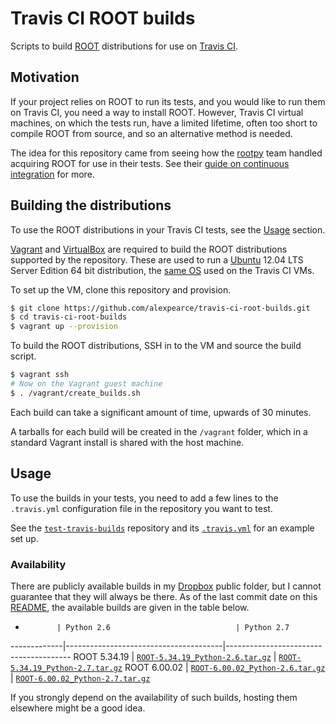 # Travis CI ROOT builds

Scripts to build [ROOT](http://root.cern.ch/) distributions for use on [Travis CI](https://travis-ci.org/).

## Motivation

If your project relies on ROOT to run its tests, and you would like to run them on Travis CI, you need a way to install ROOT.
However, Travis CI virtual machines, on which the tests run, have a limited lifetime, often too short to compile ROOT from source, and so an alternative method is needed.

The idea for this repository came from seeing how the [rootpy](http://www.rootpy.org/) team handled acquiring ROOT for use in their tests. See their [guide on continuous integration](https://github.com/rootpy/rootpy/wiki/Web-Server-and-Continuous-Integration) for more.

## Building the distributions

To use the ROOT distributions in your Travis CI tests, see the [Usage](#usage) section.

[Vagrant](http://www.vagrantup.com/) and [VirtualBox](https://www.virtualbox.org/) are required to build the ROOT distributions supported by the repository.
These are used to run a [Ubuntu](http://www.ubuntu.com/) 12.04 LTS Server Edition 64 bit distribution, the [same OS](http://docs.travis-ci.com/user/ci-environment/#CI-environment-OS) used on the Travis CI VMs.

To set up the VM, clone this repository and provision.

```bash
$ git clone https://github.com/alexpearce/travis-ci-root-builds.git
$ cd travis-ci-root-builds
$ vagrant up --provision
```

To build the ROOT distributions, SSH in to the VM and source the build script.

```bash
$ vagrant ssh
# Now on the Vagrant guest machine
$ . /vagrant/create_builds.sh
```

Each build can take a significant amount of time, upwards of 30 minutes.

A tarballs for each build will be created in the `/vagrant` folder, which in a standard Vagrant install is shared with the host machine.

## Usage

To use the builds in your tests, you need to add a few lines to the `.travis.yml` configuration file in the repository you want to test.

See the [`test-travis-builds`](https://github.com/alexpearce/test-travis-builds) repository and its [`.travis.yml`](https://github.com/alexpearce/test-travis-builds/blob/master/.travis.yml) for an example set up.

### Availability

There are publicly available builds in my [Dropbox](https://www.dropbox.com/) public folder, but I cannot guarantee that they will always be there.
As of the last commit date on this [README](README.md), the available builds are given in the table below.

-            | Python 2.6                            | Python 2.7
-------------|---------------------------------------|---------------------------------------
ROOT 5.34.19 | [`ROOT-5.34.19_Python-2.6.tar.gz`][1] | [`ROOT-5.34.19_Python-2.7.tar.gz`][2]
ROOT 6.00.02 | [`ROOT-6.00.02_Python-2.6.tar.gz`][3] | [`ROOT-6.00.02_Python-2.7.tar.gz`][4]

[1]: https://dl.dropboxusercontent.com/u/37461/travis-ci-root-builds/ROOT-5.34.19_Python-2.6.tar.gz
[2]: https://dl.dropboxusercontent.com/u/37461/travis-ci-root-builds/ROOT-5.34.19_Python-2.7.tar.gz
[3]: https://dl.dropboxusercontent.com/u/37461/travis-ci-root-builds/ROOT-6.00.02_Python-2.6.tar.gz
[4]: https://dl.dropboxusercontent.com/u/37461/travis-ci-root-builds/ROOT-6.00.02_Python-2.7.tar.gz

If you strongly depend on the availability of such builds, hosting them elsewhere might be a good idea.
